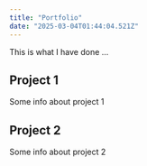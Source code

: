 ```yaml
---
title: "Portfolio"
date: "2025-03-04T01:44:04.521Z"
---
```



This is what I have done …


## Project 1

Some info about project 1


## Project 2

Some info about project 2

